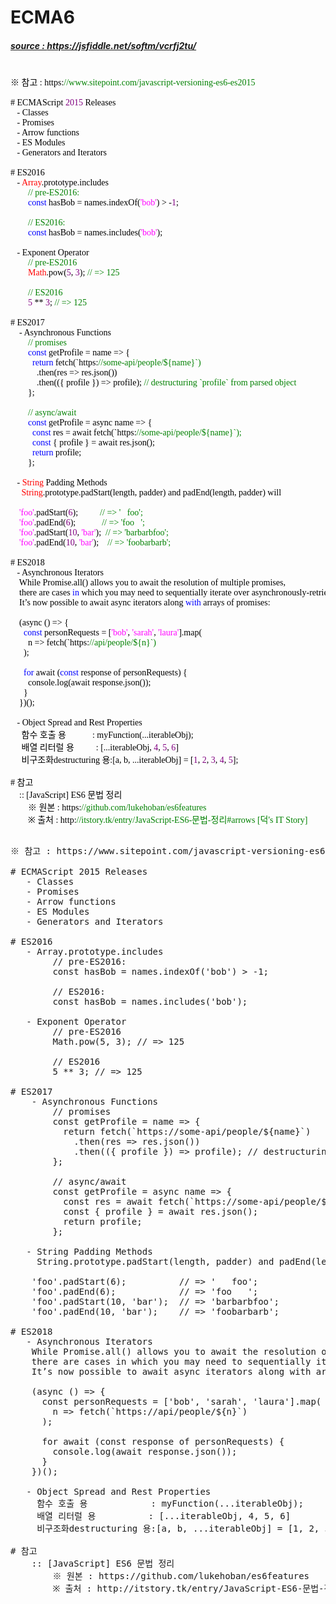 # ECMA6
##### [source : https://jsfiddle.net/softm/vcrfj2tu/ ](https://jsfiddle.net/softm/vcrfj2tu/)

<pre>
<span style="font-family: Consolas">
<span style="color: #000000">※ 참고 : https:</span><span style="color: #008000">//www.sitepoint.com/javascript-versioning-es6-es2015</span>

<span style="color: #000000"># ECMAScript </span><span style="color: #800080">2015 </span><span style="color: #000000">Releases</span>
   <span style="color: #000000">- Classes</span>
   <span style="color: #000000">- Promises</span>
   <span style="color: #000000">- Arrow functions</span>
   <span style="color: #000000">- ES Modules</span>
   <span style="color: #000000">- Generators and Iterators</span>

<span style="color: #000000"># ES2016</span>
   <span style="color: #000000">- </span><span style="color: #ff0000">Array</span><span style="color: #000000">.prototype.includes</span>
        <span style="color: #008000">// pre-ES2016:</span>
        <span style="color: #0000ff">const </span><span style="color: #000000">hasBob = names.indexOf(</span><span style="color: #ff00ff">'bob'</span><span style="color: #000000">) &gt; -</span><span style="color: #800080">1</span><span style="color: #000000">;</span>

        <span style="color: #008000">// ES2016:</span>
        <span style="color: #0000ff">const </span><span style="color: #000000">hasBob = names.includes(</span><span style="color: #ff00ff">'bob'</span><span style="color: #000000">);</span>

   <span style="color: #000000">- Exponent Operator</span>
        <span style="color: #008000">// pre-ES2016</span>
        <span style="color: #ff0000">Math</span><span style="color: #000000">.pow(</span><span style="color: #800080">5</span><span style="color: #000000">, </span><span style="color: #800080">3</span><span style="color: #000000">); </span><span style="color: #008000">// =&gt; 125</span>

        <span style="color: #008000">// ES2016</span>
        <span style="color: #800080">5 </span><span style="color: #000000">** </span><span style="color: #800080">3</span><span style="color: #000000">; </span><span style="color: #008000">// =&gt; 125</span>

<span style="color: #000000"># ES2017</span>
    <span style="color: #000000">- Asynchronous Functions</span>
        <span style="color: #008000">// promises</span>
        <span style="color: #0000ff">const </span><span style="color: #000000">getProfile = name =&gt; {</span>
          <span style="color: #0000ff">return </span><span style="color: #000000">fetch(`https:</span><span style="color: #008000">//some-api/people/${name}`)</span>
            <span style="color: #000000">.then(res =&gt; res.json())</span>
            <span style="color: #000000">.then(({ profile }) =&gt; profile); </span><span style="color: #008000">// destructuring `profile` from parsed object</span>
        <span style="color: #000000">};</span>

        <span style="color: #008000">// async/await</span>
        <span style="color: #0000ff">const </span><span style="color: #000000">getProfile = async name =&gt; {</span>
          <span style="color: #0000ff">const </span><span style="color: #000000">res = await fetch(`https:</span><span style="color: #008000">//some-api/people/${name}`);</span>
          <span style="color: #0000ff">const </span><span style="color: #000000">{ profile } = await res.json();</span>
          <span style="color: #0000ff">return </span><span style="color: #000000">profile;</span>
        <span style="color: #000000">};</span>

   <span style="color: #000000">- </span><span style="color: #ff0000">String </span><span style="color: #000000">Padding Methods</span>
     <span style="color: #ff0000">String</span><span style="color: #000000">.prototype.padStart(length, padder) and padEnd(length, padder) will</span>

    <span style="color: #ff00ff">'foo'</span><span style="color: #000000">.padStart(</span><span style="color: #800080">6</span><span style="color: #000000">);          </span><span style="color: #008000">// =&gt; '   foo';</span>
    <span style="color: #ff00ff">'foo'</span><span style="color: #000000">.padEnd(</span><span style="color: #800080">6</span><span style="color: #000000">);            </span><span style="color: #008000">// =&gt; 'foo   ';</span>
    <span style="color: #ff00ff">'foo'</span><span style="color: #000000">.padStart(</span><span style="color: #800080">10</span><span style="color: #000000">, </span><span style="color: #ff00ff">'bar'</span><span style="color: #000000">);  </span><span style="color: #008000">// =&gt; 'barbarbfoo';</span>
    <span style="color: #ff00ff">'foo'</span><span style="color: #000000">.padEnd(</span><span style="color: #800080">10</span><span style="color: #000000">, </span><span style="color: #ff00ff">'bar'</span><span style="color: #000000">);    </span><span style="color: #008000">// =&gt; 'foobarbarb';</span>

<span style="color: #000000"># ES2018</span>
   <span style="color: #000000">- Asynchronous Iterators</span>
    <span style="color: #000000">While Promise.all() allows you to await the resolution of multiple promises,</span>
    <span style="color: #000000">there are cases </span><span style="color: #0000ff">in </span><span style="color: #000000">which you may need to sequentially iterate over asynchronously-retrieved values.</span>
    <span style="color: #000000">It’s now possible to await async iterators along </span><span style="color: #0000ff">with </span><span style="color: #000000">arrays of promises:</span>

    <span style="color: #000000">(async () =&gt; {</span>
      <span style="color: #0000ff">const </span><span style="color: #000000">personRequests = [</span><span style="color: #ff00ff">'bob'</span><span style="color: #000000">, </span><span style="color: #ff00ff">'sarah'</span><span style="color: #000000">, </span><span style="color: #ff00ff">'laura'</span><span style="color: #000000">].map(</span>
        <span style="color: #000000">n =&gt; fetch(`https:</span><span style="color: #008000">//api/people/${n}`)</span>
      <span style="color: #000000">);</span>

      <span style="color: #0000ff">for </span><span style="color: #000000">await (</span><span style="color: #0000ff">const </span><span style="color: #000000">response of personRequests) {</span>
        <span style="color: #000000">console.log(await response.json());</span>
      <span style="color: #000000">}</span>
    <span style="color: #000000">})();</span>

   <span style="color: #000000">- Object Spread and Rest Properties</span>
     <span style="color: #000000">함수 호출 용            : myFunction(...iterableObj);</span>
     <span style="color: #000000">배열 리터럴 용          : [...iterableObj, </span><span style="color: #800080">4</span><span style="color: #000000">, </span><span style="color: #800080">5</span><span style="color: #000000">, </span><span style="color: #800080">6</span><span style="color: #000000">]</span>
     <span style="color: #000000">비구조화destructuring 용:[a, b, ...iterableObj] = [</span><span style="color: #800080">1</span><span style="color: #000000">, </span><span style="color: #800080">2</span><span style="color: #000000">, </span><span style="color: #800080">3</span><span style="color: #000000">, </span><span style="color: #800080">4</span><span style="color: #000000">, </span><span style="color: #800080">5</span><span style="color: #000000">];</span>

<span style="color: #000000"># 참고</span>
    <span style="color: #000000">:: [JavaScript] ES6 문법 정리</span>
        <span style="color: #000000">※ 원본 : https:</span><span style="color: #008000">//github.com/lukehoban/es6features</span>
        <span style="color: #000000">※ 출처 : http:</span><span style="color: #008000">//itstory.tk/entry/JavaScript-ES6-문법-정리#arrows [덕's IT Story]</span>
</span>
</pre>


<pre id="contents">
※ 참고 : https://www.sitepoint.com/javascript-versioning-es6-es2015

# ECMAScript 2015 Releases
   - Classes
   - Promises
   - Arrow functions
   - ES Modules
   - Generators and Iterators

# ES2016
   - Array.prototype.includes
        // pre-ES2016:
        const hasBob = names.indexOf('bob') > -1;

        // ES2016:
        const hasBob = names.includes('bob');

   - Exponent Operator
        // pre-ES2016
        Math.pow(5, 3); // => 125

        // ES2016
        5 ** 3; // => 125

# ES2017
    - Asynchronous Functions
        // promises
        const getProfile = name => {
          return fetch(`https://some-api/people/${name}`)
            .then(res => res.json())
            .then(({ profile }) => profile); // destructuring `profile` from parsed object
        };

        // async/await
        const getProfile = async name => {
          const res = await fetch(`https://some-api/people/${name}`);
          const { profile } = await res.json();
          return profile;
        };

   - String Padding Methods
     String.prototype.padStart(length, padder) and padEnd(length, padder) will

    'foo'.padStart(6);          // => '   foo';
    'foo'.padEnd(6);            // => 'foo   ';
    'foo'.padStart(10, 'bar');  // => 'barbarbfoo';
    'foo'.padEnd(10, 'bar');    // => 'foobarbarb';

# ES2018
   - Asynchronous Iterators
    While Promise.all() allows you to await the resolution of multiple promises,
    there are cases in which you may need to sequentially iterate over asynchronously-retrieved values.
    It’s now possible to await async iterators along with arrays of promises:

    (async () => {
      const personRequests = ['bob', 'sarah', 'laura'].map(
        n => fetch(`https://api/people/${n}`)
      );

      for await (const response of personRequests) {
        console.log(await response.json());
      }
    })();

   - Object Spread and Rest Properties
     함수 호출 용            : myFunction(...iterableObj);
     배열 리터럴 용          : [...iterableObj, 4, 5, 6]
     비구조화destructuring 용:[a, b, ...iterableObj] = [1, 2, 3, 4, 5];

# 참고
    :: [JavaScript] ES6 문법 정리
        ※ 원본 : https://github.com/lukehoban/es6features
        ※ 출처 : http://itstory.tk/entry/JavaScript-ES6-문법-정리#arrows [덕's IT Story]

</pre>

<script>
function autolink(doc) {
  //var container = document.getElementById(id);
  //var doc = container.innerHTML;
  var regURL = new RegExp("(http|https|ftp|telnet|news|irc)://([-/.a-zA-Z0-9_~#%$?&=:200-377()]+)","gi");
  var regEmail = new RegExp("([xA1-xFEa-z0-9_-]+@[xA1-xFEa-z0-9-]+\.[a-z0-9-]+)","gi");
  return doc.replace(regURL,"<a href='$1://$2' target='_blank'>$1://$2</a>").replace(regEmail,"<a href='mailto:$1'>$1</a>");
}

window.onload = function () {
/* console.log(document.getElementsByTagName("pre")) */
  var containers = document.getElementsByTagName("pre");
  //var container = document.getElementById("contents");  
  for ( var i=0;i<containers.length;i++) {
  	console.log(containers[i].innerHTML);
  	containers[i].innerHTML = autolink(containers[i].innerHTML);
  }
  
}
</script>
